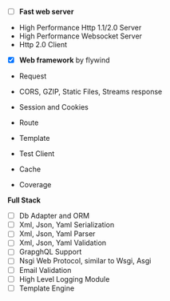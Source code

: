 - [ ] **Fast web server**

- High Performance Http 1.1/2.0 Server
- High Performance Websocket Server
- Http 2.0 Client

- [x] **Web framework** by flywind

- Request 
- CORS,  GZIP, Static Files, Streams response
- Session and Cookies

- Route
- Template
- Test Client
- Cache
- Coverage

**Full Stack**

- [ ] Db Adapter and ORM
- [ ] Xml, Json, Yaml Serialization 
- [ ] Xml, Json, Yaml Parser
- [ ] Xml, Json, Yaml Validation
- [ ] GrapghQL Support
- [ ] Nsgi Web Protocol, similar to Wsgi, Asgi
- [ ] Email Validation
- [ ] High Level Logging Module
- [ ] Template Engine
